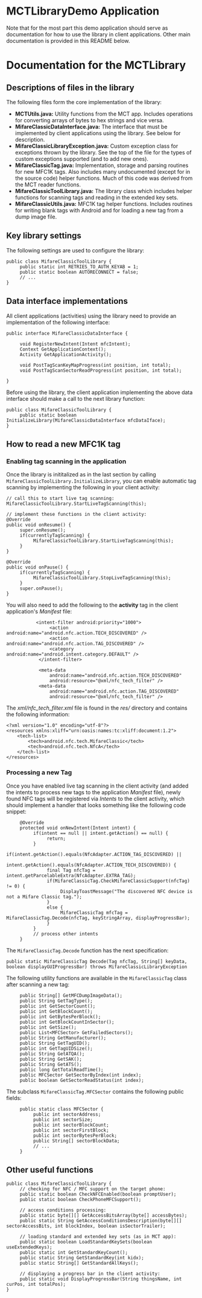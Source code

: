 # MCTLibraryDemo Application

Note that for the most part this demo application should serve as documentation 
for how to use the library in client applications. Other main documentation is 
provided in this README below. 

# Documentation for the MCTLibrary

## Descriptions of files in the library

The following files form the core implementation of the library:
* **MCTUtils.java:** Utility functions from the MCT app. Includes operations for 
converting arrays of bytes to hex strings and vice versa. 
* **MifareClassicDataInterface.java:** The interface that must be implemented by 
client applications using the library. See below for description. 
* **MifareClassicLibraryException.java:** Custom exception class for exceptions 
thrown by the library. See the top of the file for the types of custom 
exceptions supported (and to add new ones). 
* **MifareClassicTag.java:** Implementation, storage and parsing routines for 
new MFC1K tags. Also includes many undocumented (except for in the source code) 
helper functions. Much of this code was derived from the MCT reader functions.  
* **MifareClassicToolLibrary.java:** The library class which includes helper 
functions for scanning tags and reading in the extended key sets.
* **MifareClassicUtils.java:** MFC1K tag helper functions. Includes routines for 
writing blank tags with Android and for loading a new tag from a dump image file. 

## Key library settings

The following settings are used to configure the library:
```
public class MifareClassicToolLibrary {
     public static int RETRIES_TO_AUTH_KEYAB = 1;
     public static boolean AUTORECONNECT = false;
     // ...
}
```

## Data interface implementations

All client applications (activities) using the library need to provide an 
implementation of the following interface:
```
public interface MifareClassicDataInterface {

     void RegisterNewIntent(Intent mfcIntent);
     Context GetApplicationContext();
     Activity GetApplicationActivity();

     void PostTagScanKeyMapProgress(int position, int total);
     void PostTagScanSectorReadProgress(int position, int total);

}
```
Before using the library, the client application implementing the above data 
interface should make a call to the next library function:
```
public class MifareClassicToolLibrary {
     public static boolean InitializeLibrary(MifareClassicDataInterface mfcDataIface);
}
```

## How to read a new MFC1K tag

### Enabling tag scanning in the application

Once the library is inititalized as in the last section by calling 
``MifareClassicToolLibrary.InitializeLibrary``, you can enable automatic tag 
scanning by implementing the following in your client activity:
```
// call this to start live tag scanning:
MifareClassicToolLibrary.StartLiveTagScanning(this);

// implement these functions in the client activity:
@Override
public void onResume() {
     super.onResume();
     if(currentlyTagScanning) {
          MifareClassicToolLibrary.StartLiveTagScanning(this);
     }
}

@Override
public void onPause() {
     if(currentlyTagScanning) {
          MifareClassicToolLibrary.StopLiveTagScanning(this);
     }
     super.onPause();
}
```
You will also need to add the following to the **activity** tag in the client application's 
*Manifest* file:
```
           <intent-filter android:priority="1000">
                <action android:name="android.nfc.action.TECH_DISCOVERED" />
                <action android:name="android.nfc.action.TAG_DISCOVERED" />
                <category android:name="android.intent.category.DEFAULT" />
            </intent-filter>

            <meta-data
                android:name="android.nfc.action.TECH_DISCOVERED"
                android:resource="@xml/nfc_tech_filter" />
            <meta-data
                android:name="android.nfc.action.TAG_DISCOVERED"
                android:resource="@xml/nfc_tech_filter" />
```
The *xml/nfc_tech_filter.xml* file is found in the *res/* directory and contains the 
following information:
```
<?xml version="1.0" encoding="utf-8"?>
<resources xmlns:xliff="urn:oasis:names:tc:xliff:document:1.2">
    <tech-list>
        <tech>android.nfc.tech.MifareClassic</tech>
        <tech>android.nfc.tech.NfcA</tech>
    </tech-list>
</resources>
```

### Processing a new Tag

Once you have enabled live tag scanning in the client activity (and added the intents to 
process new tags to the application *Manifest* file), newly found NFC tags will be registered 
via *Intents* to the client activity, which should implement a handler that looks something 
like the following code snippet:
```
     @Override
     protected void onNewIntent(Intent intent) {
          if(intent == null || intent.getAction() == null) {
               return;
          }
          if(intent.getAction().equals(NfcAdapter.ACTION_TAG_DISCOVERED) ||
             intent.getAction().equals(NfcAdapter.ACTION_TECH_DISCOVERED)) {
               final Tag nfcTag = intent.getParcelableExtra(NfcAdapter.EXTRA_TAG);
               if(MifareClassicTag.CheckMifareClassicSupport(nfcTag) != 0) {
                    DisplayToastMessage("The discovered NFC device is not a Mifare Classic tag.");
               }
               else {
                    MifareClassicTag mfcTag = MifareClassicTag.Decode(nfcTag, keyStringArray, displayProgressBar);
               }
          }
          // process other intents
     }
``` 
The ``MifareClassicTag.Decode`` function has the next specification:
```
public static MifareClassicTag Decode(Tag nfcTag, String[] keyData, boolean displayGUIProgressBar) throws MifareClassicLibraryException
```
The following utility functions are available in the ``MifareClassicTag`` class after scanning 
a new tag:
```
     public String[] GetMFCDumpImageData();
     public String GetTagType();
     public int GetSectorCount();
     public int GetBlockCount();
     public int GetBytesPerBlock();
     public int GetBlockCountInSector();
     public int GetSize();
     public List<MFCSector> GetFailedSectors();
     public String GetManufacturer();
     public String GetTagUID();
     public int GetTagUIDSize();
     public String GetATQA();
     public String GetSAK();
     public String GetATS();
     public long GetTotalReadTime();
     public MFCSector GetSectorByIndex(int index);
     public boolean GetSectorReadStatus(int index);
```
The subclass ``MifareClassicTag.MFCSector`` contains the following public fields:
```
     public static class MFCSector {
          public int sectorAddress;
          public int sectorSize;
          public int sectorBlockCount;
          public int sectorFirstBlock;
          public int sectorBytesPerBlock;
          public String[] sectorBlockData;
          // ...
     }
```

## Other useful functions

```
public class MifareClassicToolLibrary {
     // checking for NFC / MFC support on the target phone:
     public static boolean CheckNFCEnabled(boolean promptUser);
     public static boolean CheckPhoneMFCSupport();
     
     // access conditions processing:
     public static byte[][] GetAccessBitsArray(byte[] accessBytes);
     public static String GetAccessConditionsDescription(byte[][] sectorAccessBits, int blockIndex, boolean isSectorTrailer);
     
     // loading standard and extended key sets (as in MCT app):
     public static boolean LoadStandardKeySets(boolean useExtendedKeys);
     public static int GetStandardKeyCount();
     public static String GetStandardKey(int kidx);
     public static String[] GetStandardAllKeys();
     
     // displaying a progress bar in the client activity:
     public static void DisplayProgressBar(String thingsName, int curPos, int totalPos);
}
```


